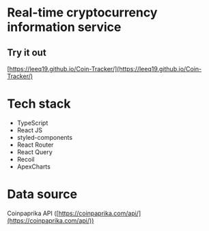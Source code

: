# Real-time cryptocurrency information service

## Try it out

[https://leeq19.github.io/Coin-Tracker/](https://leeq19.github.io/Coin-Tracker/)


# Tech stack

+ TypeScript
+ React JS
+ styled-components
+ React Router
+ React Query
+ Recoil
+ ApexCharts


# Data source
Coinpaprika API ([https://coinpaprika.com/api/](https://coinpaprika.com/api/))
